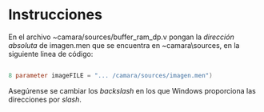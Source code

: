 # Instrucciones

En el archivo ~camara/sources/buffer_ram_dp.v pongan la *dirección absoluta* de imagen.men que se encuentra en ~camara\sources\, en la siguiente linea de código:

```verilog

8 parameter imageFILE = "... /camara/sources/imagen.men")

```

Asegúrense se cambiar los *backslash* en los que Windows proporciona las direcciones por *slash*.

